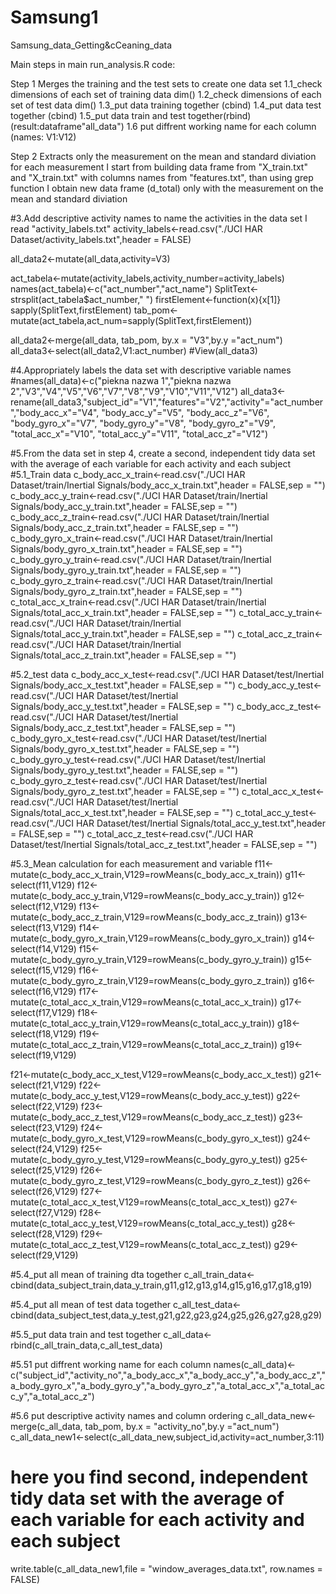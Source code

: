 # Samsung1
Samsung_data_Getting&amp;cCeaning_data

Main steps in main run_analysis.R code:

Step 1   Merges the training and the test sets to create one data set
1.1_check dimensions of each set of training data dim()
1.2_check dimensions of each set of test data dim()
1.3_put data training together (cbind)
1.4_put data test together (cbind)
1.5_put data train and test together(rbind) (result:dataframe"all_data")
1.6 put diffrent working name for each column (names: V1:V12)


Step 2  Extracts only the measurement on the mean and standard diviation for each measurement
I start from building data frame from "X_train.txt" and "X_train.txt" with columns names from "features.txt", than using grep function I obtain new data frame (d_total) only with the measurement on the mean and standard diviation


#3.Add descriptive activity names to name the activities in the data set
I read "activity_labels.txt"
activity_labels<-read.csv("./UCI HAR Dataset/activity_labels.txt",header = FALSE)

all_data2<-mutate(all_data,activity=V3)

act_tabela<-mutate(activity_labels,activity_number=activity_labels)
names(act_tabela)<-c("act_number","act_name")
SplitText<-strsplit(act_tabela$act_number," ")
firstElement<-function(x){x[1]}
sapply(SplitText,firstElement)
tab_pom<-mutate(act_tabela,act_num=sapply(SplitText,firstElement))

all_data2<-merge(all_data, tab_pom, by.x = "V3",by.y ="act_num")
all_data3<-select(all_data2,V1:act_number)
#View(all_data3)


#4.Appropriately labels the data set with descriptive variable names
#names(all_data)<-c("piekna nazwa 1","piekna nazwa 2","V3","V4","V5","V6","V7","V8","V9","V10","V11","V12")
all_data3<-rename(all_data3,"subject_id"="V1","features"="V2","activity"="act_number","body_acc_x"="V4", "body_acc_y"="V5", "body_acc_z"="V6", "body_gyro_x"="V7", "body_gyro_y"="V8", "body_gyro_z"="V9", "total_acc_x"="V10", "total_acc_y"="V11", "total_acc_z"="V12")

#5.From the data set in step 4, create a second, independent tidy data set with the average of each variable for each activity and each subject
#5.1_Train data
c_body_acc_x_train<-read.csv("./UCI HAR Dataset/train/Inertial Signals/body_acc_x_train.txt",header = FALSE,sep = "")
c_body_acc_y_train<-read.csv("./UCI HAR Dataset/train/Inertial Signals/body_acc_y_train.txt",header = FALSE,sep = "")
c_body_acc_z_train<-read.csv("./UCI HAR Dataset/train/Inertial Signals/body_acc_z_train.txt",header = FALSE,sep = "")
c_body_gyro_x_train<-read.csv("./UCI HAR Dataset/train/Inertial Signals/body_gyro_x_train.txt",header = FALSE,sep = "")
c_body_gyro_y_train<-read.csv("./UCI HAR Dataset/train/Inertial Signals/body_gyro_y_train.txt",header = FALSE,sep = "")
c_body_gyro_z_train<-read.csv("./UCI HAR Dataset/train/Inertial Signals/body_gyro_z_train.txt",header = FALSE,sep = "")
c_total_acc_x_train<-read.csv("./UCI HAR Dataset/train/Inertial Signals/total_acc_x_train.txt",header = FALSE,sep = "")
c_total_acc_y_train<-read.csv("./UCI HAR Dataset/train/Inertial Signals/total_acc_y_train.txt",header = FALSE,sep = "")
c_total_acc_z_train<-read.csv("./UCI HAR Dataset/train/Inertial Signals/total_acc_z_train.txt",header = FALSE,sep = "")

#5.2_test data
c_body_acc_x_test<-read.csv("./UCI HAR Dataset/test/Inertial Signals/body_acc_x_test.txt",header = FALSE,sep = "")
c_body_acc_y_test<-read.csv("./UCI HAR Dataset/test/Inertial Signals/body_acc_y_test.txt",header = FALSE,sep = "")
c_body_acc_z_test<-read.csv("./UCI HAR Dataset/test/Inertial Signals/body_acc_z_test.txt",header = FALSE,sep = "")
c_body_gyro_x_test<-read.csv("./UCI HAR Dataset/test/Inertial Signals/body_gyro_x_test.txt",header = FALSE,sep = "")
c_body_gyro_y_test<-read.csv("./UCI HAR Dataset/test/Inertial Signals/body_gyro_y_test.txt",header = FALSE,sep = "")
c_body_gyro_z_test<-read.csv("./UCI HAR Dataset/test/Inertial Signals/body_gyro_z_test.txt",header = FALSE,sep = "")
c_total_acc_x_test<-read.csv("./UCI HAR Dataset/test/Inertial Signals/total_acc_x_test.txt",header = FALSE,sep = "")
c_total_acc_y_test<-read.csv("./UCI HAR Dataset/test/Inertial Signals/total_acc_y_test.txt",header = FALSE,sep = "")
c_total_acc_z_test<-read.csv("./UCI HAR Dataset/test/Inertial Signals/total_acc_z_test.txt",header = FALSE,sep = "")

#5.3_Mean calculation for each measurement and variable
f11<-mutate(c_body_acc_x_train,V129=rowMeans(c_body_acc_x_train))
g11<-select(f11,V129)
f12<-mutate(c_body_acc_y_train,V129=rowMeans(c_body_acc_y_train))
g12<-select(f12,V129)
f13<-mutate(c_body_acc_z_train,V129=rowMeans(c_body_acc_z_train))
g13<-select(f13,V129)
f14<-mutate(c_body_gyro_x_train,V129=rowMeans(c_body_gyro_x_train))
g14<-select(f14,V129)
f15<-mutate(c_body_gyro_y_train,V129=rowMeans(c_body_gyro_y_train))
g15<-select(f15,V129)
f16<-mutate(c_body_gyro_z_train,V129=rowMeans(c_body_gyro_z_train))
g16<-select(f16,V129)
f17<-mutate(c_total_acc_x_train,V129=rowMeans(c_total_acc_x_train))
g17<-select(f17,V129)
f18<-mutate(c_total_acc_y_train,V129=rowMeans(c_total_acc_y_train))
g18<-select(f18,V129)
f19<-mutate(c_total_acc_z_train,V129=rowMeans(c_total_acc_z_train))
g19<-select(f19,V129)

f21<-mutate(c_body_acc_x_test,V129=rowMeans(c_body_acc_x_test))
g21<-select(f21,V129)
f22<-mutate(c_body_acc_y_test,V129=rowMeans(c_body_acc_y_test))
g22<-select(f22,V129)
f23<-mutate(c_body_acc_z_test,V129=rowMeans(c_body_acc_z_test))
g23<-select(f23,V129)
f24<-mutate(c_body_gyro_x_test,V129=rowMeans(c_body_gyro_x_test))
g24<-select(f24,V129)
f25<-mutate(c_body_gyro_y_test,V129=rowMeans(c_body_gyro_y_test))
g25<-select(f25,V129)
f26<-mutate(c_body_gyro_z_test,V129=rowMeans(c_body_gyro_z_test))
g26<-select(f26,V129)
f27<-mutate(c_total_acc_x_test,V129=rowMeans(c_total_acc_x_test))
g27<-select(f27,V129)
f28<-mutate(c_total_acc_y_test,V129=rowMeans(c_total_acc_y_test))
g28<-select(f28,V129)
f29<-mutate(c_total_acc_z_test,V129=rowMeans(c_total_acc_z_test))
g29<-select(f29,V129)

#5.4_put all mean of training dta together
c_all_train_data<-cbind(data_subject_train,data_y_train,g11,g12,g13,g14,g15,g16,g17,g18,g19)

#5.4_put all mean of test data together
c_all_test_data<-cbind(data_subject_test,data_y_test,g21,g22,g23,g24,g25,g26,g27,g28,g29)

#5.5_put data train and test together
c_all_data<-rbind(c_all_train_data,c_all_test_data)

#5.51 put diffrent working name for each column
names(c_all_data)<-c("subject_id","activity_no","a_body_acc_x","a_body_acc_y","a_body_acc_z","a_body_gyro_x","a_body_gyro_y","a_body_gyro_z","a_total_acc_x","a_total_acc_y","a_total_acc_z")

#5.6 put descriptive activity names and column ordering
c_all_data_new<-merge(c_all_data, tab_pom, by.x = "activity_no",by.y ="act_num")
c_all_data_new1<-select(c_all_data_new,subject_id,activity=act_number,3:11)
# here you find second, independent tidy data set with the average of each variable for each activity and each subject
write.table(c_all_data_new1,file = "window_averages_data.txt", row.names = FALSE)

